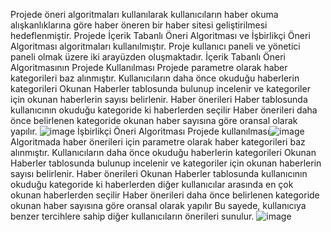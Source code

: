 Projede öneri algoritmaları kullanılarak kullanıcıların haber okuma alışkanlıklarına göre haber öneren bir haber sitesi geliştirilmesi hedeflenmiştir.
Projede İçerik Tabanlı Öneri Algoritması ve İşbirlikçi Öneri Algoritması algoritmaları kullanılmıştır.
Proje kullanıcı paneli ve yönetici paneli olmak üzere iki arayüzden oluşmaktadır.
İçerik Tabanlı Öneri Algoritmasının Projede Kullanılması
Projede parametre olarak haber kategorileri baz alınmıştır.
Kullanıcıların daha önce okuduğu haberlerin kategorileri Okunan Haberler tablosunda bulunup incelenir ve kategoriler için okunan haberlerin sayısı belirlenir.
Haber önerileri Haber tablosunda kullanıcının okuduğu kategoride ki haberlerden seçilir
Haber önerileri daha önce belirlenen kategoride okunan haber sayısına göre oransal olarak yapılır.
![image](https://github.com/seyithanacar/HABERS-TEM/assets/73797607/17cab38f-40c7-4816-b70f-2e659512479c)
İşbirlikçi Öneri Algoritması Projede kullanılması![image](https://github.com/seyithanacar/HABERS-TEM/assets/73797607/ee99df74-d8ea-4d89-84e3-09f8add5bc0b)
Algoritmada haber önerileri için parametre olarak haber kategorileri baz alınmıştır.
Kullanıcıların daha önce okuduğu haberlerin kategorileri Okunan Haberler tablosunda bulunup incelenir ve kategoriler için okunan haberlerin sayısı belirlenir.
Haber önerileri Okunan Haberler tablosunda kullanıcının okuduğu kategoride ki haberlerden diğer kullanıcılar arasında en çok okunan haberlerden seçilir
Haber önerileri daha önce belirlenen kategoride okunan haber sayısına göre oransal olarak yapılır
Bu sayede, kullanıcıya benzer tercihlere sahip diğer kullanıcıların önerileri sunulur.
![image](https://github.com/seyithanacar/HABERS-TEM/assets/73797607/c7811351-194c-44b0-95f4-105b3e28d534)
